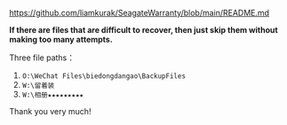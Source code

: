 
https://github.com/liamkurak/SeagateWarranty/blob/main/README.md

**If there are files that are difficult to recover, then just skip them without making too many attempts.**

Three file paths：

1. `O:\WeChat Files\biedongdangao\BackupFiles`
2. `W:\留着装`
3. `W:\相册★★★★★★★★★`

Thank you very much!
